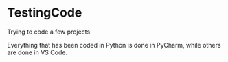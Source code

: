 # TestingCode
Trying to code a few projects.

Everything that has been coded in Python is done in PyCharm, while others are done in VS Code.
